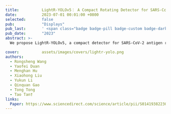 ```yaml
---
title:          LightR-YOLOv5： A Compact Rotating Detector for SARS-CoV-2 Antigen-Detection Rapid Diagnostic Test Results
date:           2023-07-01 00:01:00 +0800
selected:       false
pub:            "Displays"
pub_last:       ' <span class="badge badge-pill badge-custom badge-dark">Journal</span>'
pub_date:       "2023"
abstract: >-
  We propose LightR-YOLOv5, a compact detector for SARS-CoV-2 antigen rapid test results that uses a lightweight feature extractor and attention modules to localize results, outperforming other object detectors while being only 2.03MB in size for efficient deployment as a verification tool.

cover:          assets/images/covers/lightr-yolo.png
authors:
  - Rongsheng Wang
  - Yaofei Duan
  - Menghan Hu
  - Xiaohong Liu
  - Yukun Li
  - Qinquan Gao
  - Tong Tong
  - Tao Tan†
links:
  Paper: https://www.sciencedirect.com/science/article/pii/S0141938223000367
---
```

